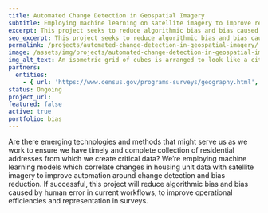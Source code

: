 ```yaml
---
title: Automated Change Detection in Geospatial Imagery
subtitle: Employing machine learning on satellite imagery to improve representation in surveys.
excerpt: This project seeks to reduce algorithmic bias and bias caused by human error in current workflows, as well as to improve operational efficiencies and representation in surveys.
seo_excerpt: This project seeks to reduce algorithmic bias and bias caused by human error in current workflows, as well as to improve operational efficiencies and representation in surveys.
permalink: /projects/automated-change-detection-in-geospatial-imagery/
image: /assets/img/projects/automated-change-detection-in-geospatial-imagery/automated-change-detection-in-geospatial-imagery-og.png
img_alt_text: An isometric grid of cubes is arranged to look like a city block. One of the cubes is taller and a different color than the rest.
partners:
  entities:
    - { url: 'https://www.census.gov/programs-surveys/geography.html', name: 'U.S. Census Bureau - Geography Division' }
status: Ongoing
project_url: 
featured: false
active: true
portfolio: bias
---
```

<p>
  Are there emerging technologies and methods that might serve us as we work to ensure we have timely
  and complete collection of residential addresses from which we create critical data? We’re employing
  machine learning models which correlate changes in housing unit data with satellite imagery to improve
  automation around change detection and bias reduction. If successful, this project will reduce algorithmic
  bias and bias caused by human error in current workflows, to improve operational efficiencies and
  representation in surveys.
</p>
